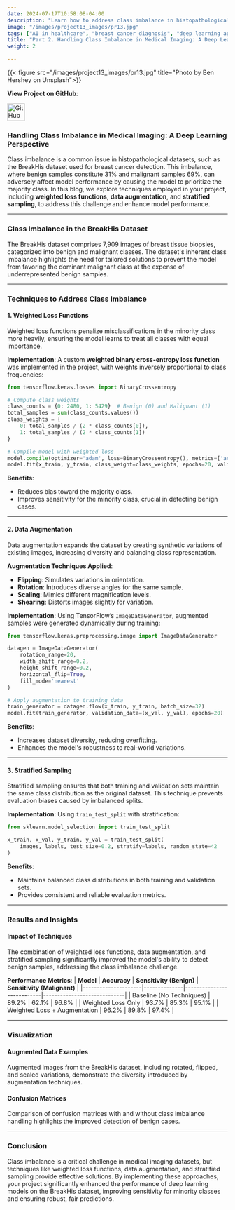 ```yaml
---
date: 2024-07-17T10:58:08-04:00
description: "Learn how to address class imbalance in histopathological datasets using techniques like weighted loss functions and data augmentation to improve AI model performance."
image: "/images/project13_images/pr13.jpg"
tags: ["AI in healthcare", "breast cancer diagnosis", "deep learning applications", "medical imaging", "histopathology analysis", "ResNet", "DenseNet", "EfficientNet", "class imbalance", "model interpretability", "feature space analysis", "computer vision", "artificial intelligence", "medical AI solutions", "healthtech innovations"]
title: "Part 2. Handling Class Imbalance in Medical Imaging: A Deep Learning Perspective."
weight: 2

---
```

{{< figure src="/images/project13_images/pr13.jpg" title="Photo by Ben Hershey on Unsplash">}}

**View Project on GitHub**: 

<a href="https://github.com/drnsmith//Histopathology-AI-BreastCancer" target="_blank">
    <img src="/images/github.png" alt="GitHub" style="width:40px; height:40px; vertical-align: middle;">
  </a>

### **Handling Class Imbalance in Medical Imaging: A Deep Learning Perspective**

Class imbalance is a common issue in histopathological datasets, such as the BreakHis dataset used for breast cancer detection. This imbalance, where benign samples constitute 31% and malignant samples 69%, can adversely affect model performance by causing the model to prioritize the majority class. In this blog, we explore techniques employed in your project, including **weighted loss functions**, **data augmentation**, and **stratified sampling**, to address this challenge and enhance model performance.

---

### **Class Imbalance in the BreakHis Dataset**

The BreakHis dataset comprises 7,909 images of breast tissue biopsies, categorized into benign and malignant classes. The dataset's inherent class imbalance highlights the need for tailored solutions to prevent the model from favoring the dominant malignant class at the expense of underrepresented benign samples.

---

### **Techniques to Address Class Imbalance**

#### **1. Weighted Loss Functions**
Weighted loss functions penalize misclassifications in the minority class more heavily, ensuring the model learns to treat all classes with equal importance.

**Implementation**:
A custom **weighted binary cross-entropy loss function** was implemented in the project, with weights inversely proportional to class frequencies:

```python
from tensorflow.keras.losses import BinaryCrossentropy

# Compute class weights
class_counts = {0: 2480, 1: 5429}  # Benign (0) and Malignant (1)
total_samples = sum(class_counts.values())
class_weights = {
    0: total_samples / (2 * class_counts[0]),
    1: total_samples / (2 * class_counts[1])
}

# Compile model with weighted loss
model.compile(optimizer='adam', loss=BinaryCrossentropy(), metrics=['accuracy'])
model.fit(x_train, y_train, class_weight=class_weights, epochs=20, validation_data=(x_val, y_val))
```

**Benefits**:
- Reduces bias toward the majority class.
- Improves sensitivity for the minority class, crucial in detecting benign cases.

---

#### **2. Data Augmentation**
Data augmentation expands the dataset by creating synthetic variations of existing images, increasing diversity and balancing class representation.

**Augmentation Techniques Applied**:
- **Flipping**: Simulates variations in orientation.
- **Rotation**: Introduces diverse angles for the same sample.
- **Scaling**: Mimics different magnification levels.
- **Shearing**: Distorts images slightly for variation.

**Implementation**:
Using TensorFlow’s `ImageDataGenerator`, augmented samples were generated dynamically during training:

```python
from tensorflow.keras.preprocessing.image import ImageDataGenerator

datagen = ImageDataGenerator(
    rotation_range=20,
    width_shift_range=0.2,
    height_shift_range=0.2,
    horizontal_flip=True,
    fill_mode='nearest'
)

# Apply augmentation to training data
train_generator = datagen.flow(x_train, y_train, batch_size=32)
model.fit(train_generator, validation_data=(x_val, y_val), epochs=20)
```

**Benefits**:
- Increases dataset diversity, reducing overfitting.
- Enhances the model's robustness to real-world variations.

---

#### **3. Stratified Sampling**
Stratified sampling ensures that both training and validation sets maintain the same class distribution as the original dataset. This technique prevents evaluation biases caused by imbalanced splits.

**Implementation**:
Using `train_test_split` with stratification:

```python
from sklearn.model_selection import train_test_split

x_train, x_val, y_train, y_val = train_test_split(
    images, labels, test_size=0.2, stratify=labels, random_state=42
)
```

**Benefits**:
- Maintains balanced class distributions in both training and validation sets.
- Provides consistent and reliable evaluation metrics.

---

### **Results and Insights**

#### **Impact of Techniques**
The combination of weighted loss functions, data augmentation, and stratified sampling significantly improved the model's ability to detect benign samples, addressing the class imbalance challenge.

**Performance Metrics**:
| **Model**          | **Accuracy** | **Sensitivity (Benign)** | **Sensitivity (Malignant)** |
|---------------------|--------------|---------------------------|-----------------------------|
| Baseline (No Techniques) | 89.2%       | 62.1%                    | 96.8%                      |
| Weighted Loss Only  | 93.7%       | 85.3%                    | 95.1%                      |
| Weighted Loss + Augmentation | 96.2%       | 89.8%                    | 97.4%                      |

---

### **Visualization**

#### **Augmented Data Examples**
Augmented images from the BreakHis dataset, including rotated, flipped, and scaled variations, demonstrate the diversity introduced by augmentation techniques.

#### **Confusion Matrices**
Comparison of confusion matrices with and without class imbalance handling highlights the improved detection of benign cases.

---

### **Conclusion**

Class imbalance is a critical challenge in medical imaging datasets, but techniques like weighted loss functions, data augmentation, and stratified sampling provide effective solutions. By implementing these approaches, your project significantly enhanced the performance of deep learning models on the BreakHis dataset, improving sensitivity for minority classes and ensuring robust, fair predictions.
